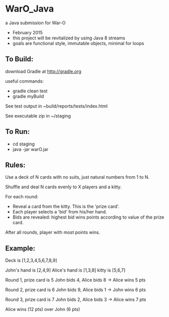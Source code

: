 WarO_Java
=========

a Java submission for War-O

- February 2015 
- this project will be revitalized by using Java 8 streams
- goals are functional style, immutable objects, minimal for loops

To Build:
---------

download Gradle at http://gradle.org

useful commands:

- gradle clean test
- gradle myBuild

See test output in ~build/reports/tests/index.html

See executable zip in ~/staging

To Run:
---------

- cd staging
- java -jar warO.jar 

Rules:
---------

Use a deck of N cards with no suits, just natural numbers from 1 to N.

Shuffle and deal N cards evenly to X players and a kitty.

For each round:
- Reveal a card from the kitty. This is the 'prize card'.
- Each player selects a 'bid' from his/her hand.
- Bids are revealed: highest bid wins points according to value of the prize card.

After all rounds, player with most points wins.

Example:
---------

Deck is [1,2,3,4,5,6,7,8,9]

John's hand is [2,4,9]
Alice's hand is [1,3,8]
kitty is [5,6,7]

Round 1, prize card is 5
John bids 4, Alice bids 8 -> Alice wins 5 pts

Round 2, prize card is 6
John bids 9, Alice bids 1 -> John wins 6 pts

Round 3, prize card is 7
John bids 2, Alice bids 3 -> Alice wins 7 pts

Alice wins (12 pts) over John (6 pts)